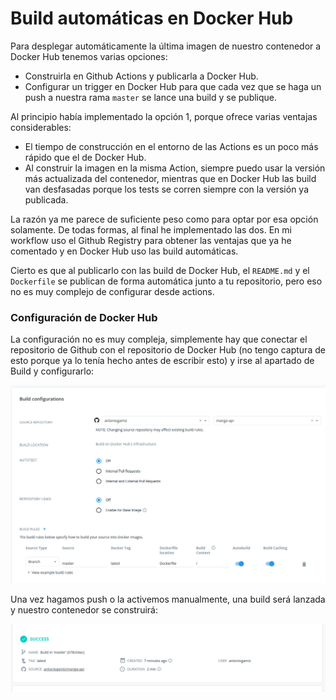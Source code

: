 # Build automáticas en Docker Hub

Para desplegar automáticamente la última imagen de nuestro contenedor a Docker Hub tenemos varias opciones:

- Construirla en Github Actions y publicarla a Docker Hub.
- Configurar un trigger en Docker Hub para que cada vez que se haga un push a nuestra rama `master` se lance una build y se publique.

Al principio había implementado la opción 1, porque ofrece varias ventajas considerables:

- El tiempo de construcción en el entorno de las Actions es un poco más rápido que el de Docker Hub.
- Al construir la imagen en la misma Action, siempre puedo usar la versión más actualizada del contenedor, mientras que en Docker Hub las build van desfasadas porque los tests se corren siempre con la versión ya publicada.

La razón ya me parece de suficiente peso como para optar por esa opción solamente. De todas formas, al final he implementado las dos. En mi workflow uso el Github Registry para obtener las ventajas que ya he comentado y en Docker Hub uso las build automáticas.

Cierto es que al publicarlo con las build de Docker Hub, el `README.md` y el `Dockerfile` se publican de forma automática junto a tu repositorio, pero eso no es muy complejo de configurar desde actions.

### Configuración de Docker Hub

La configuración no es muy compleja, simplemente hay que conectar el repositorio de Github con el repositorio de Docker Hub (no tengo captura de esto porque ya lo tenía hecho antes de escribir esto) y irse al apartado de Build y configurarlo:

![](./img/build2.png)

Una vez hagamos push o la activemos manualmente, una build será lanzada y nuestro contenedor se construirá:

![](./img/build3.png)
